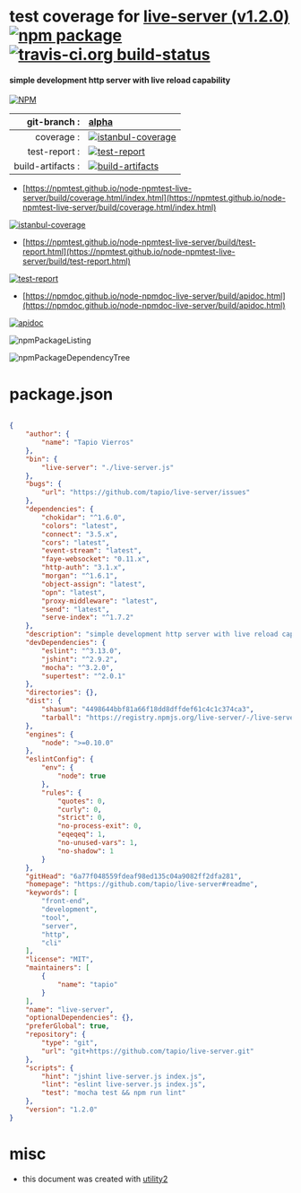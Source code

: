 # test coverage for  [live-server (v1.2.0)](https://github.com/tapio/live-server#readme)  [![npm package](https://img.shields.io/npm/v/npmtest-live-server.svg?style=flat-square)](https://www.npmjs.org/package/npmtest-live-server) [![travis-ci.org build-status](https://api.travis-ci.org/npmtest/node-npmtest-live-server.svg)](https://travis-ci.org/npmtest/node-npmtest-live-server)
#### simple development http server with live reload capability

[![NPM](https://nodei.co/npm/live-server.png?downloads=true&downloadRank=true&stars=true)](https://www.npmjs.com/package/live-server)

| git-branch : | [alpha](https://github.com/npmtest/node-npmtest-live-server/tree/alpha)|
|--:|:--|
| coverage : | [![istanbul-coverage](https://npmtest.github.io/node-npmtest-live-server/build/coverage.badge.svg)](https://npmtest.github.io/node-npmtest-live-server/build/coverage.html/index.html)|
| test-report : | [![test-report](https://npmtest.github.io/node-npmtest-live-server/build/test-report.badge.svg)](https://npmtest.github.io/node-npmtest-live-server/build/test-report.html)|
| build-artifacts : | [![build-artifacts](https://npmtest.github.io/node-npmtest-live-server/glyphicons_144_folder_open.png)](https://github.com/npmtest/node-npmtest-live-server/tree/gh-pages/build)|

- [https://npmtest.github.io/node-npmtest-live-server/build/coverage.html/index.html](https://npmtest.github.io/node-npmtest-live-server/build/coverage.html/index.html)

[![istanbul-coverage](https://npmtest.github.io/node-npmtest-live-server/build/screenCapture.buildCi.browser.%252Ftmp%252Fbuild%252Fcoverage.lib.html.png)](https://npmtest.github.io/node-npmtest-live-server/build/coverage.html/index.html)

- [https://npmtest.github.io/node-npmtest-live-server/build/test-report.html](https://npmtest.github.io/node-npmtest-live-server/build/test-report.html)

[![test-report](https://npmtest.github.io/node-npmtest-live-server/build/screenCapture.buildCi.browser.%252Ftmp%252Fbuild%252Ftest-report.html.png)](https://npmtest.github.io/node-npmtest-live-server/build/test-report.html)

- [https://npmdoc.github.io/node-npmdoc-live-server/build/apidoc.html](https://npmdoc.github.io/node-npmdoc-live-server/build/apidoc.html)

[![apidoc](https://npmdoc.github.io/node-npmdoc-live-server/build/screenCapture.buildCi.browser.%252Ftmp%252Fbuild%252Fapidoc.html.png)](https://npmdoc.github.io/node-npmdoc-live-server/build/apidoc.html)

![npmPackageListing](https://npmtest.github.io/node-npmtest-live-server/build/screenCapture.npmPackageListing.svg)

![npmPackageDependencyTree](https://npmtest.github.io/node-npmtest-live-server/build/screenCapture.npmPackageDependencyTree.svg)



# package.json

```json

{
    "author": {
        "name": "Tapio Vierros"
    },
    "bin": {
        "live-server": "./live-server.js"
    },
    "bugs": {
        "url": "https://github.com/tapio/live-server/issues"
    },
    "dependencies": {
        "chokidar": "^1.6.0",
        "colors": "latest",
        "connect": "3.5.x",
        "cors": "latest",
        "event-stream": "latest",
        "faye-websocket": "0.11.x",
        "http-auth": "3.1.x",
        "morgan": "^1.6.1",
        "object-assign": "latest",
        "opn": "latest",
        "proxy-middleware": "latest",
        "send": "latest",
        "serve-index": "^1.7.2"
    },
    "description": "simple development http server with live reload capability",
    "devDependencies": {
        "eslint": "^3.13.0",
        "jshint": "^2.9.2",
        "mocha": "^3.2.0",
        "supertest": "^2.0.1"
    },
    "directories": {},
    "dist": {
        "shasum": "4498644bbf81a66f18dd8dffdef61c4c1c374ca3",
        "tarball": "https://registry.npmjs.org/live-server/-/live-server-1.2.0.tgz"
    },
    "engines": {
        "node": ">=0.10.0"
    },
    "eslintConfig": {
        "env": {
            "node": true
        },
        "rules": {
            "quotes": 0,
            "curly": 0,
            "strict": 0,
            "no-process-exit": 0,
            "eqeqeq": 1,
            "no-unused-vars": 1,
            "no-shadow": 1
        }
    },
    "gitHead": "6a77f048559fdeaf98ed135c04a9082ff2dfa281",
    "homepage": "https://github.com/tapio/live-server#readme",
    "keywords": [
        "front-end",
        "development",
        "tool",
        "server",
        "http",
        "cli"
    ],
    "license": "MIT",
    "maintainers": [
        {
            "name": "tapio"
        }
    ],
    "name": "live-server",
    "optionalDependencies": {},
    "preferGlobal": true,
    "repository": {
        "type": "git",
        "url": "git+https://github.com/tapio/live-server.git"
    },
    "scripts": {
        "hint": "jshint live-server.js index.js",
        "lint": "eslint live-server.js index.js",
        "test": "mocha test && npm run lint"
    },
    "version": "1.2.0"
}
```



# misc
- this document was created with [utility2](https://github.com/kaizhu256/node-utility2)
